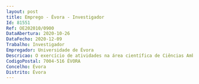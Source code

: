 ```yaml
--- 
layout: post
title: Emprego - Évora - Investigador
Id: 81551
Ref: OE202010/0900
DataAbertura: 2020-10-26
DataFecho: 2020-12-09
Trabalho: Investigador
Empregador: Universidade de Évora
Descricao: O exercício de atividades na área científica de Ciências Ambientais, em regime de contrato de trabalho em funções públicas a termo resolutivo certo pelo prazo de três anos, no âmbito do programa Contratação de Recursos Humanos Altamente Qualificados (RHAQ), Refª ALT20 59 2019 24 com o objetivo de promover a Investigação e o Desenvolvimento  em projetos científicos da Cátedra “Rui Nabeiro” Biodiversidade na área da deteção remota, planeamento e ou conservação dos recursos naturais.
CodigoPostal: 7004-516 ÉVORA
Concelho: Évora
Distrito: Évora
--- 
```

